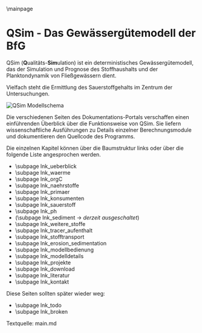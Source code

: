 \mainpage 

<h1>QSim - Das Gewässergütemodell der BfG</h1>

QSim (<strong>Q</strong>ualitäts-<strong>Sim</strong>ulation)
ist ein deterministisches Gewässergütemodell, das der Simulation und Prognose 
des Stoffhaushalts und der Planktondynamik von Fließgewässern dient.

Vielfach steht die Ermittlung des Sauerstoffgehalts im Zentrum der 
Untersuchungen.

![QSim Modellschema](qsim_prozesse.png "")

Die verschiedenen Seiten des Dokumentations-Portals verschaffen 
einen einführenden Überblick über die Funktionsweise von QSim. 
Sie liefern wissenschaftliche Ausführungen zu Details einzelner Berechnungsmodule 
und dokumentieren den Quellcode des Programms.

Die einzelnen Kapitel können über die Baumstruktur links oder über die 
folgende Liste angesprochen werden.
- \subpage lnk_ueberblick
- \subpage lnk_waerme 
- \subpage lnk_orgC
- \subpage lnk_naehrstoffe
- \subpage lnk_primaer
- \subpage lnk_konsumenten
- \subpage lnk_sauerstoff
- \subpage lnk_ph
- (\subpage lnk_sediment -> _derzeit ausgeschaltet_)
- \subpage lnk_weitere_stoffe
- \subpage lnk_tracer_aufenthalt
- \subpage lnk_stofftransport
- \subpage lnk_erosion_sedimentation
- \subpage lnk_modellbedienung
- \subpage lnk_modelldetails
- \subpage lnk_projekte
- \subpage lnk_download
- \subpage lnk_literatur
- \subpage lnk_kontakt

Diese Seiten sollten später wieder weg:
- \subpage lnk_todo
- \subpage lnk_broken


Textquelle: main.md


<!-- aus Datei readme.md -->
